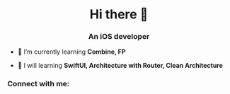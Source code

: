 <h1 align="center">Hi there 👋</h1>
<h3 align="center">An iOS developer</h3>

- 🌱 I’m currently learning **Combine, FP**

- 🎯 I will learning **SwiftUI, Architecture with Router, Clean Architecture**

<h3 align="left">Connect with me:</h3>
<p align="left">
</p>
